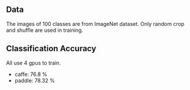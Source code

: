 ## Data
The images of 100 classes are from ImageNet dataset. Only random crop and shuffle are used in training.

## Classification Accuracy 

All use 4 gpus to train.

- caffe: 76.8 %
- paddle: 78.32 %
